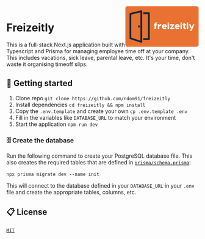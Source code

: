 <img align="right" src="logo.png" width="192" />

# Freizeitly

This is a full-stack Next.js application built with Typescript and Prisma for managing employee time off at your company. This includes vacations, sick leave, parental leave, etc. It's your time, don't waste it organising timeoff slips.

## 🎉 Getting started

1. Clone repo `git clone https://github.com/ndom91/freizeitly`
2. Install dependencies `cd freizeitly && npm install`
3. Copy the `.env.template` and create your own `cp .env.template .env`
4. Fill in the variables like `DATABASE_URL` to match your environment
5. Start the application `npm run dev`

### 🗄 Create the database

Run the following command to create your PostgreSQL database file. This also creates the required tables that are defined in [`prisma/schema.prisma`](./prisma/schema.prisma):

```
npx prisma migrate dev --name init
```

This will connect to the database defined in your `DATABASE_URL` in your `.env` file and create the appropriate tables, columns, etc.

## 📋 License

[`MIT`](https://opensource.org/licenses/MIT)

